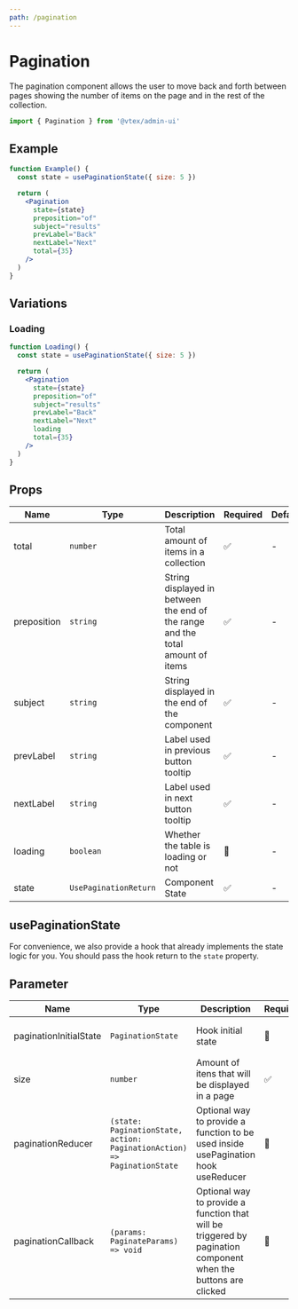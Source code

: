```yaml
---
path: /pagination
---
```


# Pagination

The pagination component allows the user to move back and forth between pages showing the number of items on the page and in the rest of the collection.

```jsx isStatic
import { Pagination } from '@vtex/admin-ui'
```

## Example

```jsx
function Example() {
  const state = usePaginationState({ size: 5 })

  return (
    <Pagination
      state={state}
      preposition="of"
      subject="results"
      prevLabel="Back"
      nextLabel="Next"
      total={35}
    />
  )
}
```

## Variations

### Loading

```jsx
function Loading() {
  const state = usePaginationState({ size: 5 })

  return (
    <Pagination
      state={state}
      preposition="of"
      subject="results"
      prevLabel="Back"
      nextLabel="Next"
      loading
      total={35}
    />
  )
}
```

## Props

| Name        | Type                  | Description                                                                    | Required | Default |
| ----------- | --------------------- | ------------------------------------------------------------------------------ | -------- | ------- |
| total       | `number`              | Total amount of items in a collection                                          | ✅       | -       |
| preposition | `string`              | String displayed in between the end of the range and the total amount of items | ✅       | -       |
| subject     | `string`              | String displayed in the end of the component                                   | ✅       | -       |
| prevLabel   | `string`              | Label used in previous button tooltip                                          | ✅       | -       |
| nextLabel   | `string`              | Label used in next button tooltip                                              | ✅       | -       |
| loading     | `boolean`             | Whether the table is loading or not                                            | 🚫       | -       |
| state       | `UsePaginationReturn` | Component State                                                                | ✅       | -       |

## usePaginationState

For convenience, we also provide a hook that already implements the state logic for you. You should pass the hook return to the `state` property.

## Parameter

| Name                   | Type                                                                    | Description                                                                                                    | Required | Default                                |
| ---------------------- | ----------------------------------------------------------------------- | -------------------------------------------------------------------------------------------------------------- | -------- | -------------------------------------- |
| paginationInitialState | `PaginationState`                                                       | Hook initial state                                                                                             | 🚫       | `{ currentPage: 1, range: [1, size] }` |
| size                   | `number`                                                                | Amount of itens that will be displayed in a page                                                               | ✅       | -                                      |
| paginationReducer      | `(state: PaginationState, action: PaginationAction) => PaginationState` | Optional way to provide a function to be used inside usePagination hook useReducer                             | 🚫       | usePagination hook default reducer     |
| paginationCallback     | `(params: PaginateParams) => void`                                      | Optional way to provide a function that will be triggered by pagination component when the buttons are clicked | 🚫       | usePagination hook default callback    |
